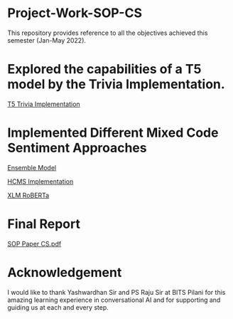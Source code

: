 # Project-Work-SOP-CS


This repository provides reference to all the objectives achieved this semester (Jan-May 2022).


# Explored the capabilities of a T5 model by the Trivia Implementation.

[T5 Trivia Implementation](https://github.com/bhavesh2799/T5)


# Implemented Different Mixed Code Sentiment Approaches

[Ensemble Model](https://github.com/bhavesh2799/Bilingual-Sentiment-Analysis)

[HCMS Implementation](https://github.com/bhavesh2799/hcms-semeval20)

[XLM RoBERTa](https://github.com/bhavesh2799/NLP_finalproj)

# Final Report

[SOP Paper CS.pdf](https://github.com/bhavesh2799/Project-Work-SOP-CS/files/8552032/SOP.Paper.CS.3.pdf)



# Acknowledgement

I would like to thank Yashwardhan Sir and PS Raju Sir at BITS Pilani for this amazing learning experience  in conversational AI and for supporting and guiding us at each and every step.

